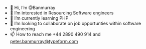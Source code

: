 - 👋 Hi, I’m @Banmurray
- 👀 I’m interested in Resourcing Software engineers
- 🌱 I’m currently learning PHP
- 💞️ I’m looking to collaborate on job opportunties within software engineering
- 📫 How to reach me +44 2890 490 914 and peter.banmurray@typeform.com

<!---
Banmurray/Banmurray is a ✨ special ✨ repository because its `README.md` (this file) appears on your GitHub profile.
You can click the Preview link to take a look at your changes.
--->
